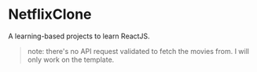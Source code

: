 # NetflixClone 

A learning-based projects to learn ReactJS. 

> note:
> there's no API request validated to fetch the movies from. I will only work on the template. 
